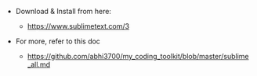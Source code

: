 * Download & Install from here: 
	+ https://www.sublimetext.com/3

* For more, refer to this doc
	- https://github.com/abhi3700/my_coding_toolkit/blob/master/sublime_all.md
